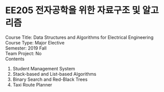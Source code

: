 # EE205 전자공학을 위한 자료구조 및 알고리즘

Course Title: Data Structures and Algorithms for Electrical Engineering <br/>
Course Type: Major Elective <br/>
Semester: 2019 Fall <br/>
Team Project: No <br/>
Contents 
1. Student Management System
2. Stack-based and List-based Algorithms
3. Binary Search and Red-Black Trees
4. Taxi Route Planner
